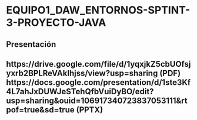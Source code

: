 # EQUIPO1_DAW_ENTORNOS-SPTINT-3-PROYECTO-JAVA
<h2>Presentación<h2>
https://drive.google.com/file/d/1yqxjkZ5cbUOfsjyxrb2BPLReVAklhjss/view?usp=sharing (PDF)
https://docs.google.com/presentation/d/1ste3Kf4L7ahJxDUWJeSTehQfbVuiDyBO/edit?usp=sharing&ouid=106917340723837053111&rtpof=true&sd=true (PPTX)
